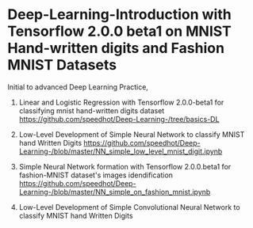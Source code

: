 # Deep-Learning-Introduction with Tensorflow 2.0.0 beta1 on MNIST Hand-written digits and Fashion MNIST Datasets
Initial to advanced Deep Learning Practice,
1. Linear and Logistic Regression with Tensorflow 2.0.0-beta1 for classifying mnist hand-written digits dataset https://github.com/speedhot/Deep-Learning-/tree/basics-DL 

2. Low-Level Development of Simple Neural Network to classify MNIST hand Written Digits
https://github.com/speedhot/Deep-Learning-/blob/master/NN_simple_low_level_mnist_digit.ipynb

3. Simple Neural Network formation with Tensorflow 2.0.0.beta1 for fashion-MNIST dataset's images idendification
https://github.com/speedhot/Deep-Learning-/blob/master/NN_simple_on_fashion_mnist.ipynb

4. Low-Level Development of Simple Convolutional Neural Network to classify MNIST hand Written Digits



